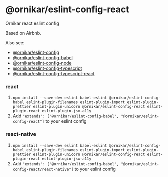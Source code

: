 # @ornikar/eslint-config-react

Ornikar react eslint config

Based on Airbnb.

Also see:

- [@ornikar/eslint-config](https://github.com/ornikar/shared-configs/tree/master/%40ornikar/eslint-config)
- [@ornikar/eslint-config-babel](https://github.com/ornikar/shared-configs/tree/master/%40ornikar/eslint-config-babel)
- [@ornikar/eslint-config-node](https://github.com/ornikar/shared-configs/tree/master/%40ornikar/eslint-config-node)
- [@ornikar/eslint-config-typescript](https://github.com/ornikar/shared-configs/tree/master/%40ornikar/eslint-config-typescript)
- [@ornikar/eslint-config-typescript-react](https://github.com/ornikar/shared-configs/tree/master/%40ornikar/eslint-config-typescript-react)

### react

1. `npm install --save-dev eslint babel-eslint @ornikar/eslint-config-babel eslint-plugin-filenames eslint-plugin-import eslint-plugin-prettier eslint-plugin-unicorn @ornikar/eslint-config-react eslint-plugin-react eslint-plugin-jsx-a11y`
2. Add `"extends": ["@ornikar/eslint-config-babel", "@ornikar/eslint-config-react"]` to your eslint config

### react-native

1. `npm install --save-dev eslint babel-eslint @ornikar/eslint-config-babel eslint-plugin-filenames eslint-plugin-import eslint-plugin-prettier eslint-plugin-unicorn @ornikar/eslint-config-react eslint-plugin-react eslint-plugin-jsx-a11y`
2. Add `"extends": ["@ornikar/eslint-config-babel", "@ornikar/eslint-config-react/react-native"]` to your eslint config
